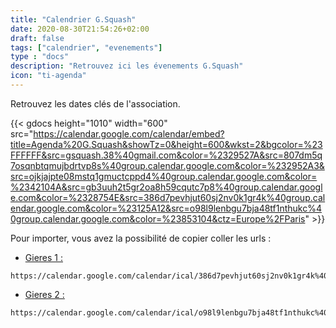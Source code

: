 ```yaml
---
title: "Calendrier G.Squash"
date: 2020-08-30T21:54:26+02:00
draft: false
tags: ["calendrier", "evenements"]
type : "docs"
description: "Retrouvez ici les évenements G.Squash"
icon: "ti-agenda"
---
```


Retrouvez les dates clés de l'association.

{{< gdocs  height="1010"  width="600" src="https://calendar.google.com/calendar/embed?title=Agenda%20G.Squash&showTz=0&height=600&wkst=2&bgcolor=%23FFFFFF&src=gsquash.38%40gmail.com&color=%2329527A&src=807dm5q7osqnbtqmujbdrtvp8s%40group.calendar.google.com&color=%232952A3&src=ojkjajpte08mstq1gmuctcppd4%40group.calendar.google.com&color=%2342104A&src=gb3uuh2t5gr2oa8h59cqutc7p8%40group.calendar.google.com&color=%2328754E&src=386d7pevhjut60sj2nv0k1gr4k%40group.calendar.google.com&color=%23125A12&src=o98l9lenbgu7bja48tf1nthukc%40group.calendar.google.com&color=%23853104&ctz=Europe%2FParis" >}}

Pour importer, vous avez la possibilité de copier coller les urls :

- [Gieres 1 :](https://calendar.google.com/calendar/ical/386d7pevhjut60sj2nv0k1gr4k%40group.calendar.google.com/public/basic.ics)

```link
https://calendar.google.com/calendar/ical/386d7pevhjut60sj2nv0k1gr4k%40group.calendar.google.com/public/basic.ics
```

- [Gieres 2 :](https://calendar.google.com/calendar/ical/o98l9lenbgu7bja48tf1nthukc%40group.calendar.google.com/public/basic.ics)

```link
https://calendar.google.com/calendar/ical/o98l9lenbgu7bja48tf1nthukc%40group.calendar.google.com/public/basic.ics
```
